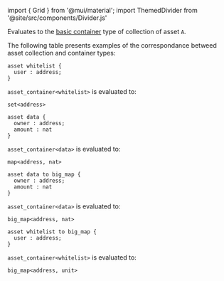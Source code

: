 import { Grid } from '@mui/material';
import ThemedDivider from '@site/src/components/Divider.js'

Evaluates to the [basic container](/docs/language-basics/container) type of collection of asset `A`.

The following table presents examples of the correspondance betweed asset collection and container types:

<Grid container spacing={2}>
<Grid item xs={12} sm={12} md={6}>

```archetype
asset whitelist {
  user : address;
}
```

</Grid>

<Grid item xs={12} sm={12} md={6}>

`asset_container<whitelist>` is evaluated to:

`set<address>`

</Grid>
</Grid>

<Grid container spacing={2}>
<Grid item xs={12} sm={12} md={6}>

```archetype
asset data {
  owner : address;
  amount : nat
}
```

</Grid>

<Grid item xs={12} sm={12} md={6}>

`asset_container<data>` is evaluated to:

`map<address, nat>`

</Grid>
</Grid>

<Grid container spacing={2}>
<Grid item xs={12} sm={12} md={6}>

```archetype
asset data to big_map {
  owner : address;
  amount : nat
}
```

</Grid>

<Grid item xs={12} sm={12} md={6}>

`asset_container<data>` is evaluated to:

`big_map<address, nat>`

</Grid>
</Grid>

<Grid container spacing={2}>
<Grid item xs={12} sm={12} md={6}>

```archetype
asset whitelist to big_map {
  user : address;
}
```

</Grid>

<Grid item xs={12} sm={12} md={6}>

`asset_container<whitelist>` is evaluated to:

`big_map<address, unit>`

</Grid>
</Grid>